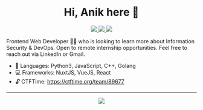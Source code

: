 <h1 align="center">Hi, Anik here 👋</h1>

<p align="center">
<a href="https://www.linkedin.com/in/sadn1ck/">
<img src="https://img.shields.io/badge/linkedin-%230077B5.svg?&style=for-the-badge&logo=linkedin&logoColor=white"></img>
</a>

<a href="https://drive.google.com/file/d/11RewrnkZ4WVkDOFusuqm-wCPPJjGt044/view?usp=sharing">
<img src="https://img.shields.io/badge/resume-pdf-%23181717.svg?&style=for-the-badge&logoColor=white">
</img>
</a>

<a href="https://www.linkedin.com/in/sadn1ck/">
<img src=https://img.shields.io/badge/gmail-D14836?&style=for-the-badge&logo=gmail&logoColor=white"></img>
</a>
</p>

Frontend Web Developer 👨‍💻 who is looking to learn more about Information Security & DevOps. Open to remote internship opportunities. Feel free to reach out via LinkedIn or Gmail.

- 📝 Languages: Python3, JavaScript, C++, Golang
- 💻 Frameworks: NuxtJS, VueJS, React
- 🔓 CTFTime: https://ctftime.org/team/89677

---


<p align="center">
<img src=https://img.shields.io/badge/Arch-asus%20tuf%20fx505dt-%230078D6.svg?&style=for-the-badge&logo=linux&logoColor=white">
</img>

</p>